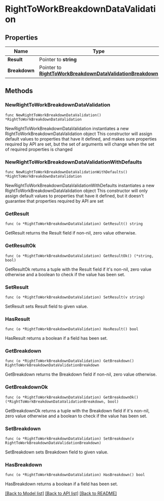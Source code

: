 # RightToWorkBreakdownDataValidation

## Properties

Name | Type | Description | Notes
------------ | ------------- | ------------- | -------------
**Result** | Pointer to **string** |  | [optional] 
**Breakdown** | Pointer to [**RightToWorkBreakdownDataValidationBreakdown**](RightToWorkBreakdownDataValidationBreakdown.md) |  | [optional] 

## Methods

### NewRightToWorkBreakdownDataValidation

`func NewRightToWorkBreakdownDataValidation() *RightToWorkBreakdownDataValidation`

NewRightToWorkBreakdownDataValidation instantiates a new RightToWorkBreakdownDataValidation object
This constructor will assign default values to properties that have it defined,
and makes sure properties required by API are set, but the set of arguments
will change when the set of required properties is changed

### NewRightToWorkBreakdownDataValidationWithDefaults

`func NewRightToWorkBreakdownDataValidationWithDefaults() *RightToWorkBreakdownDataValidation`

NewRightToWorkBreakdownDataValidationWithDefaults instantiates a new RightToWorkBreakdownDataValidation object
This constructor will only assign default values to properties that have it defined,
but it doesn't guarantee that properties required by API are set

### GetResult

`func (o *RightToWorkBreakdownDataValidation) GetResult() string`

GetResult returns the Result field if non-nil, zero value otherwise.

### GetResultOk

`func (o *RightToWorkBreakdownDataValidation) GetResultOk() (*string, bool)`

GetResultOk returns a tuple with the Result field if it's non-nil, zero value otherwise
and a boolean to check if the value has been set.

### SetResult

`func (o *RightToWorkBreakdownDataValidation) SetResult(v string)`

SetResult sets Result field to given value.

### HasResult

`func (o *RightToWorkBreakdownDataValidation) HasResult() bool`

HasResult returns a boolean if a field has been set.

### GetBreakdown

`func (o *RightToWorkBreakdownDataValidation) GetBreakdown() RightToWorkBreakdownDataValidationBreakdown`

GetBreakdown returns the Breakdown field if non-nil, zero value otherwise.

### GetBreakdownOk

`func (o *RightToWorkBreakdownDataValidation) GetBreakdownOk() (*RightToWorkBreakdownDataValidationBreakdown, bool)`

GetBreakdownOk returns a tuple with the Breakdown field if it's non-nil, zero value otherwise
and a boolean to check if the value has been set.

### SetBreakdown

`func (o *RightToWorkBreakdownDataValidation) SetBreakdown(v RightToWorkBreakdownDataValidationBreakdown)`

SetBreakdown sets Breakdown field to given value.

### HasBreakdown

`func (o *RightToWorkBreakdownDataValidation) HasBreakdown() bool`

HasBreakdown returns a boolean if a field has been set.


[[Back to Model list]](../README.md#documentation-for-models) [[Back to API list]](../README.md#documentation-for-api-endpoints) [[Back to README]](../README.md)


